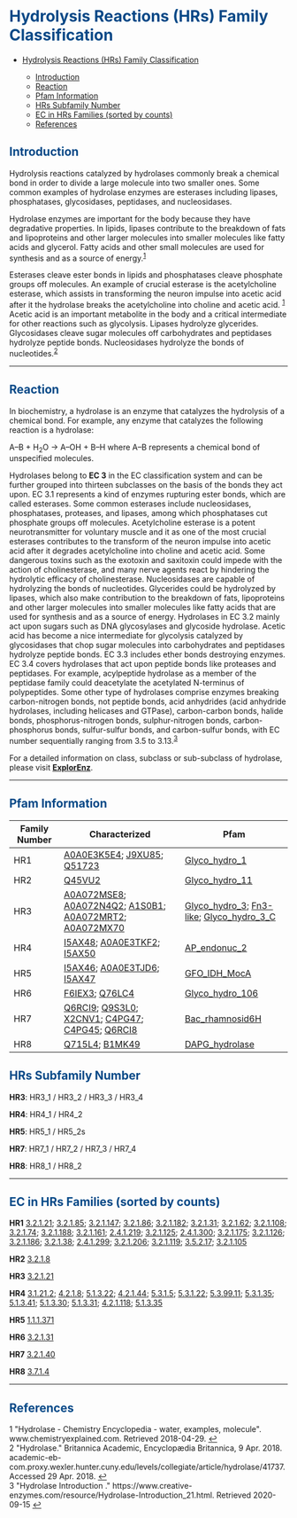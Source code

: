 # <font color=#074987>Hydrolysis Reactions (HRs) Family Classification</font>

<div class="md-toc" mdtype="toc">
    <p class="md-toc-content" role="list">
        <ul>
        <li><span role="listitem" class="md-toc-item md-toc-h1" data-ref="n38"><a class="md-toc-inner" href="#<font color=#074987>Hydrolysis Reactions (HRs) Family Classification</font>">Hydrolysis Reactions (HRs) Family Classification</a></span></li>
        	<ul>
       			<li><span role="listitem" class="md-toc-item md-toc-h2" data-ref="n130"><a class="md-toc-inner" href="#font-color074987introductionfont">Introduction</a></span></li>
        		<li><span role="listitem" class="md-toc-item md-toc-h2" data-ref="n48"><a class="md-toc-inner" href="#font-color074987reactionfont">Reaction</a></span></li>
                <li><span role="listitem" class="md-toc-item md-toc-h2" data-ref="n57"><a class="md-toc-inner" href="#font-color074987pfam-informationfont">Pfam Information</a></span></li>
                <li><span role="listitem" class="md-toc-item md-toc-h2" data-ref="n60"><a class="md-toc-inner" href="#font-color074987hrs-subfamily-numberfont">HRs Subfamily Number</a></span></li>
                <li><span role="listitem" class="md-toc-item md-toc-h2" data-ref="n63"><a class="md-toc-inner" href="#font-color074987ec-in-hrs-families-sorted-by-countsfont">EC in HRs Families (sorted by counts)</a></span></li>
                <li><span role="listitem" class="md-toc-item md-toc-h2" data-ref="n72"><a class="md-toc-inner" href="#font-color074987referencesfont">References</a></span></li>
            </ul>
    </ul>
    </p>
</div>


## <font color=#074987>Introduction</font>

Hydrolysis reactions catalyzed by hydrolases commonly break a chemical bond in order to divide a large molecule into two smaller ones. Some common examples of hydrolase enzymes are esterases including lipases, phosphatases, glycosidases, peptidases, and nucleosidases.

Hydrolase enzymes are important for the body because they have degradative properties. In lipids, lipases contribute to the breakdown of fats and lipoproteins and other larger molecules into smaller molecules like fatty acids and glycerol. Fatty acids and other small molecules are used for synthesis and as a source of energy.<sup class="md-footnote"><a href="#dfref-footnote-1" name="ref-footnote-1">1</a></sup> 

Esterases cleave ester bonds in lipids and phosphatases cleave phosphate groups off molecules. An example of crucial esterase is the acetylcholine esterase, which assists in transforming the neuron impulse into acetic acid after it the hydrolase breaks the acetylcholine into choline and acetic acid. <sup class="md-footnote"><a href="#dfref-footnote-1" name="ref-footnote-1">1</a></sup> Acetic acid is an important metabolite in the body and a critical intermediate for other reactions such as glycolysis. Lipases hydrolyze glycerides. Glycosidases cleave sugar molecules off carbohydrates and peptidases hydrolyze peptide bonds. Nucleosidases hydrolyze the bonds of nucleotides.<sup class="md-footnote"><a href="#dfref-footnote-2" name="ref-footnote-2">2</a></sup>

---

## <font color=#074987>Reaction</font>

In biochemistry, a hydrolase is an enzyme that catalyzes the hydrolysis of a chemical bond. For example, any enzyme that catalyzes the following reaction is a hydrolase:

A–B + H<sub>2</sub>O → A–OH + B–H
where A–B represents a chemical bond of unspecified molecules.

Hydrolases belong to **EC 3** in the EC classification system and can be further grouped into thirteen subclasses on the basis of the bonds they act upon. EC 3.1 represents a kind of enzymes rupturing ester bonds, which are called esterases. Some common esterases include nucleosidases, phosphatases, proteases, and lipases, among which phosphatases cut phosphate groups off molecules. Acetylcholine esterase is a potent neurotransmitter for voluntary muscle and it as one of the most crucial esterases contributes to the transform of the neuron impulse into acetic acid after it degrades acetylcholine into choline and acetic acid. Some dangerous toxins such as the exotoxin and saxitoxin could impede with the action of cholinesterase, and many nerve agents react by hindering the hydrolytic efficacy of cholinesterase. Nucleosidases are capable of hydrolyzing the bonds of nucleotides. Glycerides could be hydrolyzed by lipases, which also make contribution to the breakdown of fats, lipoproteins and other larger molecules into smaller molecules like fatty acids that are used for synthesis and as a source of energy. Hydrolases in EC 3.2 mainly act upon sugars such as DNA glycosylases and glycoside hydrolase. Acetic acid has become a nice intermediate for glycolysis catalyzed by glycosidases that chop sugar molecules into carbohydrates and peptidases hydrolyze peptide bonds. EC 3.3 includes ether bonds destroying enzymes. EC 3.4 covers hydrolases that act upon peptide bonds like proteases and peptidases. For example, acylpeptide hydrolase as a member of the peptidase family could deacetylate the acetylated N-terminus of polypeptides. Some other type of hydrolases comprise enzymes breaking carbon-nitrogen bonds, not peptide bonds, acid anhydrides (acid anhydride hydrolases, including helicases and GTPase), carbon-carbon bonds, halide bonds, phosphorus-nitrogen bonds, sulphur-nitrogen bonds, carbon-phosphorus bonds, sulfur-sulfur bonds, and carbon-sulfur bonds, with EC number sequentially ranging from 3.5 to 3.13.<sup class="md-footnote"><a href="#dfref-footnote-3" name="ref-footnote-3">3</a></sup>

For a detailed  information on class, subclass or sub-subclass of hydrolase, please visit [**ExplorEnz**](https://www.enzyme-database.org/class.php).

---

## <font color=#074987>Pfam Information</font>

| Family Number | Characterized                                                | Pfam                                                         |
| ------------- | ------------------------------------------------------------ | ------------------------------------------------------------ |
| HR1           | [A0A0E3K5E4](https://www.uniprot.org/uniprot/A0A0E3K5E4); [J9XU85](https://www.uniprot.org/uniprot/J9XU85); [Q51723](https://www.uniprot.org/uniprot/Q51723) | [Glyco_hydro_1](https://pfam.xfam.org/family/Glyco_hydro_1)  |
| HR2           | [Q45VU2](https://www.uniprot.org/uniprot/Q45VU2)             | [Glyco_hydro_11](https://pfam.xfam.org/family/Glyco_hydro_11) |
| HR3           | [A0A072MSE8](https://www.uniprot.org/uniprot/A0A072MSE8); [A0A072N4Q2](https://www.uniprot.org/uniprot/A0A072N4Q2); [A1S0B1](https://www.uniprot.org/uniprot/A1S0B1); [A0A072MRT2](https://www.uniprot.org/uniprot/A0A072MRT2); [A0A072MX70](https://www.uniprot.org/uniprot/A0A072MX70) | [Glyco_hydro_3](https://pfam.xfam.org/family/Glyco_hydro_3); [Fn3-like](https://pfam.xfam.org/family/Fn3-like); [Glyco_hydro_3_C](https://pfam.xfam.org/family/Glyco_hydro_3_C) |
| HR4           | [I5AX48](https://www.uniprot.org/uniprot/I5AX48); [A0A0E3TKF2](https://www.uniprot.org/uniprot/A0A0E3TKF2); [I5AX50](https://www.uniprot.org/uniprot/I5AX50) | [AP_endonuc_2](https://pfam.xfam.org/family/AP_endonuc_2)    |
| HR5           | [I5AX46](https://www.uniprot.org/uniprot/I5AX46); [A0A0E3TJD6](https://www.uniprot.org/uniprot/A0A0E3TJD6); [I5AX47](https://www.uniprot.org/uniprot/I5AX47) | [GFO_IDH_MocA](https://pfam.xfam.org/family/GFO_IDH_MocA)    |
| HR6           | [F6IEX3](https://www.uniprot.org/uniprot/F6IEX3); [Q76LC4](https://www.uniprot.org/uniprot/Q76LC4) | [Glyco_hydro_106](https://pfam.xfam.org/family/Glyco_hydro_106) |
| HR7           | [Q6RCI9](https://www.uniprot.org/uniprot/Q6RCI9); [Q9S3L0](https://www.uniprot.org/uniprot/Q9S3L0); [X2CNV1](https://www.uniprot.org/uniprot/X2CNV1); [C4PG47](https://www.uniprot.org/uniprot/C4PG47); [C4PG45](https://www.uniprot.org/uniprot/C4PG45); [Q6RCI8](https://www.uniprot.org/uniprot/Q6RCI8) | [Bac_rhamnosid6H](https://pfam.xfam.org/family/Bac_rhamnosid6H) |
| HR8           | [Q715L4](https://www.uniprot.org/uniprot/Q715L4); [B1MK49](https://www.uniprot.org/uniprot/B1MK49) | [DAPG_hydrolase](https://pfam.xfam.org/family/DAPG_hydrolase) |

## <font color=#074987>HRs Subfamily Number</font>

**HR3**: HR3_1 / HR3_2 / HR3_3 / HR3_4

**HR4**: HR4_1 / HR4_2

**HR5**: HR5_1 / HR5_2s

**HR7**: HR7_1 / HR7_2 / HR7_3 / HR7_4

**HR8**: HR8_1 / HR8_2

---

## <font color=#074987>EC in HRs Families (sorted by counts)</font>

**HR1**
[3.2.1.21](https://www.brenda-enzymes.org/enzyme.php?ecno=3.2.1.21); [3.2.1.85](https://www.brenda-enzymes.org/enzyme.php?ecno=3.2.1.85); [3.2.1.147](https://www.brenda-enzymes.org/enzyme.php?ecno=3.2.1.147); [3.2.1.86](https://www.brenda-enzymes.org/enzyme.php?ecno=3.2.1.86); [3.2.1.182](https://www.brenda-enzymes.org/enzyme.php?ecno=3.2.1.182); [3.2.1.31](https://www.brenda-enzymes.org/enzyme.php?ecno=3.2.1.31); [3.2.1.62](https://www.brenda-enzymes.org/enzyme.php?ecno=3.2.1.62); [3.2.1.108](https://www.brenda-enzymes.org/enzyme.php?ecno=3.2.1.108); [3.2.1.74](https://www.brenda-enzymes.org/enzyme.php?ecno=3.2.1.74); [3.2.1.188](https://www.brenda-enzymes.org/enzyme.php?ecno=3.2.1.188); [3.2.1.161](https://www.brenda-enzymes.org/enzyme.php?ecno=3.2.1.161); [2.4.1.219](https://www.brenda-enzymes.org/enzyme.php?ecno=2.4.1.219); [3.2.1.125](https://www.brenda-enzymes.org/enzyme.php?ecno=3.2.1.125); [2.4.1.300](https://www.brenda-enzymes.org/enzyme.php?ecno=2.4.1.300); [3.2.1.175](https://www.brenda-enzymes.org/enzyme.php?ecno=3.2.1.175); [3.2.1.126](https://www.brenda-enzymes.org/enzyme.php?ecno=3.2.1.126); [3.2.1.186](https://www.brenda-enzymes.org/enzyme.php?ecno=3.2.1.186); [3.2.1.38](https://www.brenda-enzymes.org/enzyme.php?ecno=3.2.1.38); [2.4.1.299](https://www.brenda-enzymes.org/enzyme.php?ecno=2.4.1.299); [3.2.1.206](https://www.brenda-enzymes.org/enzyme.php?ecno=3.2.1.206); [3.2.1.119](https://www.brenda-enzymes.org/enzyme.php?ecno=3.2.1.119); [3.5.2.17](https://www.brenda-enzymes.org/enzyme.php?ecno=3.5.2.17); [3.2.1.105](https://www.brenda-enzymes.org/enzyme.php?ecno=3.2.1.105)

**HR2**
[3.2.1.8](https://www.brenda-enzymes.org/enzyme.php?ecno=3.2.1.8)

**HR3**
[3.2.1.21](https://www.brenda-enzymes.org/enzyme.php?ecno=3.2.1.21)

**HR4**
[3.1.21.2](https://www.brenda-enzymes.org/enzyme.php?ecno=3.1.21.2); [4.2.1.8](https://www.brenda-enzymes.org/enzyme.php?ecno=4.2.1.8); [5.1.3.22](https://www.brenda-enzymes.org/enzyme.php?ecno=5.1.3.22); [4.2.1.44](https://www.brenda-enzymes.org/enzyme.php?ecno=4.2.1.44); [5.3.1.5](https://www.brenda-enzymes.org/enzyme.php?ecno=5.3.1.5); [5.3.1.22](https://www.brenda-enzymes.org/enzyme.php?ecno=5.3.1.22); [5.3.99.11](https://www.brenda-enzymes.org/enzyme.php?ecno=5.3.99.11); [5.3.1.35](https://www.brenda-enzymes.org/enzyme.php?ecno=5.3.1.35); [5.1.3.41](https://www.brenda-enzymes.org/enzyme.php?ecno=5.1.3.41); [5.1.3.30](https://www.brenda-enzymes.org/enzyme.php?ecno=5.1.3.30); [5.1.3.31](https://www.brenda-enzymes.org/enzyme.php?ecno=5.1.3.31); [4.2.1.118](https://www.brenda-enzymes.org/enzyme.php?ecno=4.2.1.118); [5.1.3.35](https://www.brenda-enzymes.org/enzyme.php?ecno=5.1.3.35)

**HR5**
[1.1.1.371](https://www.brenda-enzymes.org/enzyme.php?ecno=1.1.1.371)

**HR6**
[3.2.1.31](https://www.brenda-enzymes.org/enzyme.php?ecno=3.2.1.31)

**HR7**
[3.2.1.40](https://www.brenda-enzymes.org/enzyme.php?ecno=3.2.1.40)

**HR8**
[3.7.1.4](https://www.brenda-enzymes.org/enzyme.php?ecno=3.7.1.4)

---

## <font color=#074987>References</font>

<div class="footnote-line"><span class="md-fn-count">1</span> <span>"Hydrolase - Chemistry Encyclopedia - water, examples, molecule". www.chemistryexplained.com. Retrieved 2018-04-29.</span> <a name="dfref-footnote-1" href="#ref-footnote-1" title="back to document" class="reversefootnote">↩</a></div>
<div class="footnote-line"><span class="md-fn-count">2</span> <span> "Hydrolase." Britannica Academic, Encyclopædia Britannica, 9 Apr. 2018. academic-eb-com.proxy.wexler.hunter.cuny.edu/levels/collegiate/article/hydrolase/41737. Accessed 29 Apr. 2018.</span> <a name="dfref-footnote-2" href="#ref-footnote-2" title="back to document" class="reversefootnote">↩</a></div>
<div class="footnote-line"><span class="md-fn-count">3</span> <span> "Hydrolase Introduction
." https://www.creative-enzymes.com/resource/Hydrolase-Introduction_21.html. Retrieved 2020-09-15</span> <a name="dfref-footnote-3" href="#ref-footnote-3" title="back to document" class="reversefootnote">↩</a></div>



